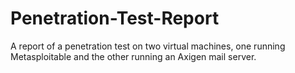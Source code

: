 # Penetration-Test-Report
A report of a penetration test on two virtual machines, one running Metasploitable and the other running an Axigen mail server.
